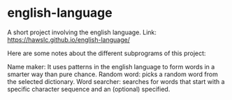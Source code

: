 # english-language
A short project involving the english language. Link:
https://hawslc.github.io/english-language/
<br>
<p></p>
Here are some notes about the different subprograms of this project:

Name maker: It uses patterns in the english language to form words in a smarter way than pure chance.
Random word: picks a random word from the selected dictionary.
Word searcher: searches for words that start with a specific character sequence and an (optional) specified.
